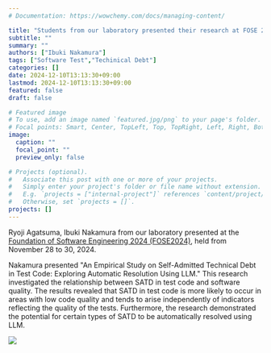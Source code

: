 ```yaml
---
# Documentation: https://wowchemy.com/docs/managing-content/

title: "Students from our laboratory presented their research at FOSE 2024"
subtitle: ""
summary: ""
authors: ["Ibuki Nakamura"]
tags: ["Software Test","Techinical Debt"]
categories: []
date: 2024-12-10T13:13:30+09:00
lastmod: 2024-12-10T13:13:30+09:00
featured: false
draft: false

# Featured image
# To use, add an image named `featured.jpg/png` to your page's folder.
# Focal points: Smart, Center, TopLeft, Top, TopRight, Left, Right, BottomLeft, Bottom, BottomRight.
image:
  caption: ""
  focal_point: ""
  preview_only: false

# Projects (optional).
#   Associate this post with one or more of your projects.
#   Simply enter your project's folder or file name without extension.
#   E.g. `projects = ["internal-project"]` references `content/project/deep-learning/index.md`.
#   Otherwise, set `projects = []`.
projects: []
---
```

Ryoji Agatsuma, Ibuki Nakamura from our laboratory presented at the [Foundation of Software Engineering 2024 (FOSE2024)](https://fose.jssst.or.jp/fose2024/), held from November 28 to 30, 2024.



Nakamura presented "An Empirical Study on Self-Admitted Technical Debt in Test Code: Exploring Automatic Resolution Using LLM." This research investigated the relationship between SATD in test code and software quality. The results revealed that SATD in test code is more likely to occur in areas with low code quality and tends to arise independently of indicators reflecting the quality of the tests. Furthermore, the research demonstrated the potential for certain types of SATD to be automatically resolved using LLM.

![](nakamura.jpg)